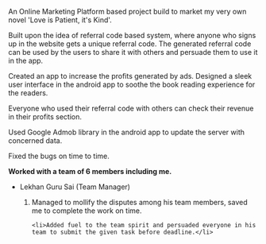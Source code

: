 An Online Marketing Platform based project build to market my very own novel 'Love is Patient, it's Kind'.

Built upon the idea of referral code based system, where anyone who signs up in the website gets a unique referral code. 
The generated referral code can be used by the users to share it with others and persuade them to use it in the app.

Created an app to increase the profits generated by ads. Designed a sleek user interface in the android app to soothe the book 
reading experience for the readers.

Everyone who used their referral code with others can check their revenue in their profits section.

Used Google Admob library in the android app to update the server with concerned data.

Fixed the bugs on time to time. 

<b>Worked with a team of 6 members including me.</b>
<ul>
<li>Lekhan Guru Sai (Team Manager)</li>
  <ol>  
    <li>Managed to mollify the disputes among his team members, saved me to complete the work on time.</li>
    
    <li>Added fuel to the team spirit and persuaded everyone in his team to submit the given task before deadline.</li>
  </ol>
 

</ul>
